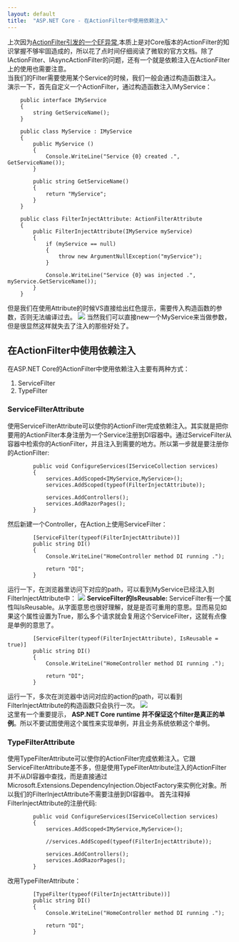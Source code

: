 ```yaml
---
layout: default
title:  "ASP.NET Core - 在ActionFilter中使用依赖注入"
---
```

上次因为[ActionFilter引发的一个EF异常](https://www.cnblogs.com/kklldog/p/not-use-sync-in-actionfilter.html),本质上是对Core版本的ActionFilter的知识掌握不够牢固造成的，所以花了点时间仔细阅读了微软的官方文档。除了IActionFilter、IAsyncActionFilter的问题，还有一个就是依赖注入在ActionFilter上的使用也需要注意。   
当我们的Filter需要使用某个Service的时候，我们一般会通过构造函数注入。    
演示一下，首先自定义一个ActionFilter，通过构造函数注入IMyService：
```
    public interface IMyService
    {
        string GetServiceName(); 
    }

    public class MyService : IMyService
    {
        public MyService ()
        {
            Console.WriteLine("Service {0} created .", GetServiceName());
        }

        public string GetServiceName()
        {
            return "MyService";
        }
    }

    public class FilterInjectAttribute: ActionFilterAttribute
    {
        public FilterInjectAttribute(IMyService myService)
        {
            if (myService == null)
            {
                throw new ArgumentNullException("myService");
            }

            Console.WriteLine("Service {0} was injected .", myService.GetServiceName());
        }
    }
```
但是我们在使用Attribute的时候VS直接给出红色提示，需要传入构造函数的参数，否则无法编译过去。
![](https://s1.ax1x.com/2020/03/24/8HOaFA.md.png)
当然我们可以直接new一个MyService来当做参数，但是很显然这样就失去了注入的那些好处了。
## 在ActionFilter中使用依赖注入
在ASP.NET Core的ActionFilter中使用依赖注入主要有两种方式：   
1. ServiceFilter
2. TypeFilter 
### ServiceFilterAttribute
使用ServiceFilterAttribute可以使你的ActionFilter完成依赖注入。其实就是把你要用的ActionFilter本身注册为一个Service注册到DI容器中。通过ServiceFilter从容器中检索你的ActionFilter，并且注入到需要的地方。所以第一步就是要注册你的ActionFilter:
```
        public void ConfigureServices(IServiceCollection services)
        {
            services.AddScoped<IMyService,MyService>();
            services.AddScoped(typeof(FilterInjectAttribute));

            services.AddControllers();
            services.AddRazorPages();
        }
```
然后新建一个Controller，在Action上使用ServiceFilter：
```
        [ServiceFilter(typeof(FilterInjectAttribute))]
        public string DI()
        {
            Console.WriteLine("HomeController method DI running .");

            return "DI";
        }
```
运行一下，在浏览器里访问下对应的path，可以看到MyService已经注入到FilterInjectAttribute中：
![](https://s1.ax1x.com/2020/03/24/8HOsOS.md.png)
**ServiceFilter的IsReusable:**
ServiceFilter有一个属性叫IsReusable。从字面意思也很好理解，就是是否可重用的意思。显而易见如果这个属性设置为True，那么多个请求就会复用这个ServiceFilter，这就有点像是单例的意思了。
```
        [ServiceFilter(typeof(FilterInjectAttribute), IsReusable = true)]
        public string DI()
        {
            Console.WriteLine("HomeController method DI running .");

            return "DI";
        }
```
运行一下，多次在浏览器中访问对应的action的path，可以看到FilterInjectAttribute的构造函数只会执行一次。
![](https://s1.ax1x.com/2020/03/24/8HOLk9.md.png)   
这里有一个重要提示， **ASP.NET Core runtime 并不保证这个filter是真正的单例**。所以不要试图使用这个属性来实现单例，并且业务系统依赖这个单例。
### TypeFilterAttribute
使用TypeFilterAttribute可以使你的ActionFilter完成依赖注入。它跟ServiceFilterAttribute差不多，但是使用TypeFilterAttribute注入的ActionFilter并不从DI容器中查找，而是直接通过Microsoft.Extensions.DependencyInjection.ObjectFactory来实例化对象。所以我们的FilterInjectAttribute不需要注册到DI容器中。 
首先注释掉FilterInjectAttribute的注册代码:
```
        public void ConfigureServices(IServiceCollection services)
        {
            services.AddScoped<IMyService,MyService>();

            //services.AddScoped(typeof(FilterInjectAttribute));

            services.AddControllers();
            services.AddRazorPages();
        }
```
改用TypeFilterAttribute：
```
        [TypeFilter(typeof(FilterInjectAttribute))]
        public string DI()
        {
            Console.WriteLine("HomeController method DI running .");

            return "DI";
        }
```
